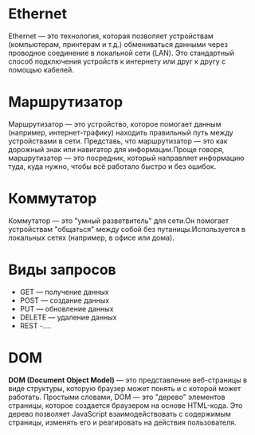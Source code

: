 # Ethernet
Ethernet — это технология, которая позволяет устройствам (компьютерам, принтерам и т.д.) обмениваться данными через проводное соединение в локальной сети (LAN). Это стандартный способ подключения устройств к интернету или друг к другу с помощью кабелей.

# Маршрутизатор
Маршрутизатор — это устройство, которое помогает данным (например, интернет-трафику) находить правильный путь между устройствами в сети. Представь, что маршрутизатор — это как дорожный знак или навигатор для информации.Проще говоря, маршрутизатор — это посредник, который направляет информацию туда, куда нужно, чтобы всё работало быстро и без ошибок.

# Коммутатор
Коммутатор — это "умный разветвитель" для сети.Он помогает устройствам "общаться" между собой без путаницы.Используется в локальных сетях (например, в офисе или дома).

# Виды запросов
- GET — получение данных
- POST — создание данных
- PUT — обновление данных
- DELETE — удаление данных
- REST -....

# DOM
**DOM (Document Object Model)** — это представление веб-страницы в виде структуры, которую браузер может понять и с которой может работать. Простыми словами, DOM — это "дерево" элементов страницы, которое создается браузером на основе HTML-кода. Это дерево позволяет JavaScript взаимодействовать с содержимым страницы, изменять его и реагировать на действия пользователя.